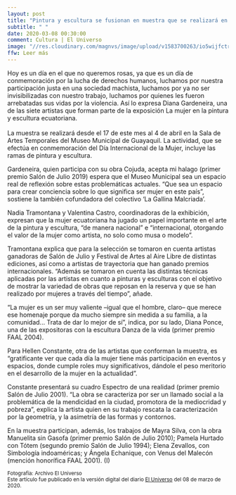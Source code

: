 ```yaml
---
layout: post
title: "Pintura y escultura se fusionan en muestra que se realizará en Guayaquil"
subtitle: " "
date: 2020-03-08 00:30:00
comment: Cultura | El Universo
image: "//res.cloudinary.com/magnvs/image/upload/v1583700263/io5wijfctrak8mgt3ztw.jpg"
ffw: Leer más
---
```

Hoy es un día en el que no queremos rosas, ya que es un día de conmemoración por la lucha de derechos humanos, luchamos por nuestra participación justa en una sociedad machista, luchamos por ya no ser invisibilizadas con nuestro trabajo, luchamos por quienes les fueron arrebatadas sus vidas por la violencia. Así lo expresa Diana Gardeneira, una de las siete artistas que forman parte de la exposición La mujer en la pintura y escultura ecuatoriana.<br /><br />La muestra se realizará desde el 17 de este mes al 4 de abril en la Sala de Artes Temporales del Museo Municipal de Guayaquil. La actividad, que se efectúa en conmemoración del Día Internacional de la Mujer, incluye las ramas de pintura y escultura.

Gardeneira, quien participa con su obra Cojuda, acepta mi halago (primer premio Salón de Julio 2019) espera que el Museo Municipal sea un espacio real de reflexión sobre estas problemáticas actuales. “Que sea un espacio para crear conciencia sobre lo que significa ser mujer en este país”, sostiene la también cofundadora del colectivo ‘La Gallina Malcriada’.

Nadia Tramontana y Valentina Castro, coordinadoras de la exhibición, expresan que la mujer ecuatoriana ha jugado un papel importante en el arte de la pintura y escultura, “de manera nacional” e “internacional, otorgando el valor de la mujer como artista, no solo como musa o modelo”.

Tramontana explica que para la selección se tomaron en cuenta artistas ganadoras de Salón de Julio y Festival de Artes al Aire Libre de distintas ediciones, así como a artistas de trayectoria que han ganado premios internacionales. “Además se tomaron en cuenta las distintas técnicas aplicadas por las artistas en cuanto a pinturas y esculturas con el objetivo de mostrar la variedad de obras que reposan en la reserva y que se han realizado por mujeres a través del tiempo”, añade.

“La mujer es un ser muy valiente –igual que el hombre, claro– que merece ese homenaje porque da mucho siempre sin medida a su familia, a la comunidad... Trata de dar lo mejor de sí”, indica, por su lado, Diana Ponce, una de las expositoras con la escultura Danza de la vida (primer premio FAAL 2004).

Para Hellen Constante, otra de las artistas que conforman la muestra, es “gratificante ver que cada día la mujer tiene más participación en eventos y espacios, donde cumple roles muy significativos, dándole el peso meritorio en el desarrollo de la mujer en la actualidad”.

Constante presentará su cuadro Espectro de una realidad (primer premio Salón de Julio 2001). “La obra se caracteriza por ser un llamado social a la problemática de la mendicidad en la ciudad, promotora de la mediocridad y pobreza”, explica la artista quien en su trabajo rescata la caracterización por la geometría, y la asimetría de las formas y contornos.

En la muestra participan, además, los trabajos de Mayra Silva, con la obra Manuelita sin Gasofa (primer premio Salón de Julio 2010); Pamela Hurtado con Tótem (segundo premio Salón de Julio 1994); Elena Zevallos, con Simbología indoaméricas; y Ángela Echanique, con Venus del Malecón (mención honorífica FAAL 2001). (I)


<small>Fotografía: Archivo El Universo<br />Este artículo fue publicado en la versión digital del diario [El Universo](//www.eluniverso.com/entretenimiento/2020/03/08/nota/7771338/pintura-escultura-se-fusionan-muestra#cxrecs_s) del 08 de marzo de 2020.</small>
